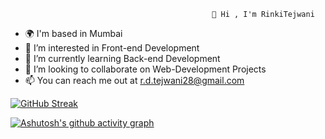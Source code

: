                                                  👋 Hi , I'm RinkiTejwani
- 🌍 I'm based in Mumbai
- 👀 I’m interested in Front-end Development 
- 🌱 I’m currently learning Back-end Development 
- 💞️ I’m looking to collaborate on Web-Development Projects
- 📫 You can reach me out at r.d.tejwani28@gmail.com

[![GitHub Streak](https://streak-stats.demolab.com?user=RinkiTejwani&theme=radical&hide_border=true&border_radius=5&fire=DDD719&currStreakNum=DDDDDD&sideNums=DDDDD9)](https://git.io/streak-stats)


[![Ashutosh's github activity graph](https://activity-graph.herokuapp.com/graph?username=RinkiTejwani&bg_color=000000&color=e3f033&line=b8288b&point=ffffff&area=true&hide_border=true)](https://github.com/ashutosh00710/github-readme-activity-graph)

<!---
RinkiTejwani/RinkiTejwani is a ✨ special ✨ repository because its `README.md` (this file) appears on your GitHub profile.
You can click the Preview link to take a look at your changes.
--->
